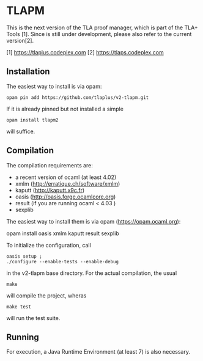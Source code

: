 # TLAPM

This is the next version of the TLA proof manager, which is part of the
 TLA+ Tools [1]. Since is still under development, please also refer to the
 current version[2].

[1] https://tlaplus.codeplex.com
[2] https://tlaps.codeplex.com


## Installation
The easiest way to install is via opam:

    opam pin add https://github.com/tlaplus/v2-tlapm.git

If it is already pinned but not installed a simple

    opam install tlapm2

will suffice.

## Compilation
The compilation requirements are:

* a recent version of ocaml (at  least 4.02)
* xmlm (http://erratique.ch/software/xmlm)
* kaputt (http://kaputt.x9c.fr)
* oasis (http://oasis.forge.ocamlcore.org)
* result (if you are running ocaml < 4.03 )
* sexplib

The easiest way to install them is via opam (https://opam.ocaml.org):

opam install oasis xmlm kaputt result sexplib

To initialize the configuration, call

    oasis setup ;
    ./configure --enable-tests --enable-debug

in the v2-tlapm base directory. For the actual compilation, the usual

    make

will compile the project, wheras

    make test

will run the test suite.

## Running

For execution, a Java Runtime Environment (at least 7) is also necessary.
